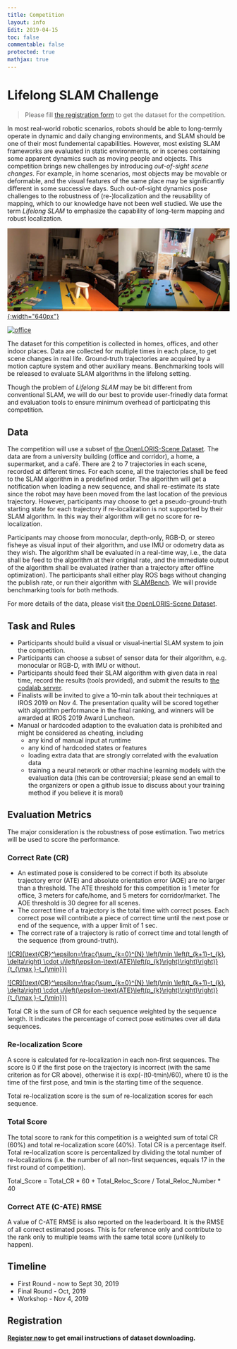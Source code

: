 ```yaml
---
title: Competition
layout: info
Edit: 2019-04-15
toc: false
commentable: false
protected: true
mathjax: true
---
```


# Lifelong SLAM Challenge

> Please fill [the registration form](http://sv.mikecrm.com/jTS0wi7) to get the dataset for the competition.

In most real-world robotic scenarios, robots should be able to long-termly operate in dynamic and daily changing environments, and SLAM should be one of their most fundemental capabilities. However, most existing SLAM frameworks are evaluated in static environments, or in scenes containing some apparent dynamics such as moving people and objects. This competition brings new challenges by introducing *out-of-sight scene changes*. For example, in home scenarios, most objects may be movable or deformable, and the visual features of the same place may be significantly different in some successive days. Such out-of-sight dynamics pose challenges to the robustness of (re-)localization and the reusability of mapping, which to our knowledge have not been well studied. We use the term *Lifelong SLAM* to emphasize the capability of long-term mapping and robust localization.

[![home](home.png "Pictures taken in someone's home"){:width="640px"}](home.png)

[![office](office-compressed.gif "Videos taken in an office")](office.gif)

The dataset for this competition is collected in homes, offices, and other indoor places. Data are collected for multiple times in each place, to get scene changes in real life. Ground-truth trajectories are acquired by a motion capture system and other auxiliary means. Benchmarking tools will be released to evaluate SLAM algorithms in the lifelong setting.

Though the problem of *Lifelong SLAM* may be bit different from conventional SLAM, we will do our best to provide user-frinedly data format and evaluation tools to ensure minimum overhead of participating this competition.

## Data

The competition will use a subset of [the OpenLORIS-Scene Dataset](https://lifelong-robotic-vision.github.io/dataset/scene.html). The data are from a university building (office and corridor), a home, a supermarket, and a café. There are 2 to 7 trajectories in each scene, recorded at different times. For each scene, all the trajectories shall be feed to the SLAM algorithm in a predefined order. The algorithm will get a notification when loading a new sequence, and shall re-estimate its state since the robot may have been moved from the last location of the previous trajectory. However, participants may choose to get a pseudo-ground-truth starting state for each trajectory if re-localization is not supported by their SLAM algorithm. In this way their algorithm will get no score for re-localization.

Participants may choose from monocular, depth-only, RGB-D, or stereo fisheye as visual input of their algorithm, and use IMU or odometry data as they wish. The algorithm shall be evaluated in a real-time way, i.e., the data shall be feed to the algorithm at their original rate, and the immediate output of the algorithm shall be evaluated (rather than a trajectory after offline optimization). The participants shall either play ROS bags without changing the publish rate, or run their algorithm with [SLAMBench](https://github.com/lifelong-robotic-vision/slambench2). We will provide benchmarking tools for both methods.

For more details of the data, please visit [the OpenLORIS-Scene Dataset](https://lifelong-robotic-vision.github.io/dataset/scene.html).

## Task and Rules

- Participants should build a visual or visual-inertial SLAM system to join the competition.
- Participants can choose a subset of sensor data for their algorithm, e.g. monocular or RGB-D, with IMU or without.
- Participants should feed their SLAM algorithm with given data in real time, record the results (tools provided), and submit the results to [the codalab server](https://competitions.codalab.org/competitions/21484).
- Finalists will be invited to give a 10-min talk about their techniques at IROS 2019 on Nov 4. The presentation quality will be scored together with algorithm performance in the final ranking, and winners will be awarded at IROS 2019 Award Luncheon.
- Manual or hardcoded adaption to the evaluation data is prohibited and might be considered as cheating, including
    - any kind of manual input at runtime
    - any kind of hardcoded states or features
    - loading extra data that are strongly correlated with the evaluation data
    - training a neural network or other machine learning models with the evaluation data (this can be controversial; please send an email to the organizers or open a github issue to discuss about your training method if you believe it is moral)

## Evaluation Metrics

The major consideration is the robustness of pose estimation. Two metrics will be used to score the performance.

### Correct Rate (CR)

- An estimated pose is considered to be correct if both its absolute trajectory error (ATE) and absolute orientation error (AOE) are no larger than a threshold. The ATE threshold for this competition is 1 meter for office, 3 meters for cafe/home, and 5 meters for corridor/market. The AOE threshold is 30 degree for all scenes.
- The correct time of a trajectory is the total time with correct poses. Each correct pose will contribute a piece of correct time until the next pose or end of the sequence, with a upper limit of 1 sec.
- The correct rate of a trajectory is ratio of correct time and total length of the sequence (from ground-truth).

[![CR](\text{CR}^\epsilon=\frac{\sum_{k=0}^{N} \left(\min \left(t_{k+1}-t_{k}, \delta\right) \cdot u\left(\epsilon-\text{ATE}\left(p_{k}\right)\right)\right)}{t_{\max }-t_{\min}})](https://latex.codecogs.com/svg.download?%5Ctext%7BCR%7D%5E%5Cepsilon%3D%5Cfrac%7B%5Csum_%7Bk%3D0%7D%5E%7BN%7D%20%5Cleft%28%5Cmin%20%5Cleft%28t_%7Bk+1%7D-t_%7Bk%7D%2C%20%5Cdelta%5Cright%29%20%5Ccdot%20u%5Cleft%28%5Cepsilon-%5Ctext%7BATE%7D%5Cleft%28p_%7Bk%7D%5Cright%29%5Cright%29%5Cright%29%7D%7Bt_%7B%5Cmax%20%7D-t_%7B%5Cmin%7D%7D)

[![CR](\text{CR}^\epsilon=\frac{\sum_{k=0}^{N} \left(\min \left(t_{k+1}-t_{k}, \delta\right) \cdot u\left(\epsilon-\text{ATE}\left(p_{k}\right)\right)\right)}{t_{\max }-t_{\min}})](https://latex.codecogs.com/png.download?%5Ctext%7BCR%7D%5E%5Cepsilon%3D%5Cfrac%7B%5Csum_%7Bk%3D0%7D%5E%7BN%7D%20%5Cleft%28%5Cmin%20%5Cleft%28t_%7Bk+1%7D-t_%7Bk%7D%2C%20%5Cdelta%5Cright%29%20%5Ccdot%20u%5Cleft%28%5Cepsilon-%5Ctext%7BATE%7D%5Cleft%28p_%7Bk%7D%5Cright%29%5Cright%29%5Cright%29%7D%7Bt_%7B%5Cmax%20%7D-t_%7B%5Cmin%7D%7D)

Total CR is the sum of CR for each sequence weighted by the sequence length. It indicates the percentage of correct pose estimates over all data sequences.

### Re-localization Score

A score is calculated for re-localization in each non-first sequences. The score is 0 if the first pose on the trajectory is incorrect (with the same criterion as for CR above), otherwise it is exp(-(t0-tmin)/60), where t0 is the time of the first pose, and tmin is the starting time of the sequence.

Total re-localization score is the sum of re-localization scores for each sequence.

### Total Score

The total score to rank for this competition is a weighted sum of total CR (60%) and total re-localization score (40%). Total CR is a percentage itself. Total re-localization score is percentalized by dividing the total number of re-localizations (i.e. the number of all non-first sequences, equals 17 in the first round of competition).

Total_Score = Total_CR * 60 + Total_Reloc_Score / Total_Reloc_Number * 40

### Correct ATE (C-ATE) RMSE

A value of C-ATE RMSE is also reported on the leaderboard. It is the RMSE of all correct estimated poses. This is for reference only and contribute to the rank only to multiple teams with the same total score (unlikely to happen).

## Timeline

* First Round - now to Sept 30, 2019
* Final Round - Oct, 2019
* Workshop - Nov 4, 2019

## Registration

**[Register now](http://sv.mikecrm.com/jTS0wi7) to get email instructions of dataset downloading.**
